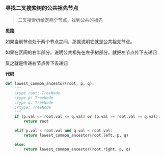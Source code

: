 ### 寻找二叉搜索树的公共祖先节点
> 二叉搜索树给定两个节点，找到公共的祖先

**思路**

如果当前节点处于两个节点之间，那就说明它就是公共祖先节点。

如果在区间的右半部分，说明公共祖先在左子树部分。就把左节点传下去递归

反之就是传递右节点传下去递归

**代码**

```python
def lowest_common_ancestor(root, p, q):
    """
    :type root: TreeNode
    :type p: TreeNode
    :type q: TreeNode
    :rtype: TreeNode
    """
    if (p.val <= root.val <= q.val) or (p.val >= root.val >= q.val):
        return root

    elif p.val < root.val and q.val < root.val:
        return lowest_common_ancestor(root.left, p, q)

    else:
        return lowest_common_ancestor(root.right, p, q)
```

